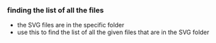 ### finding the list of all the files
- the SVG files are in the specific folder
- use this to find the list of all the given files that are in the SVG folder

